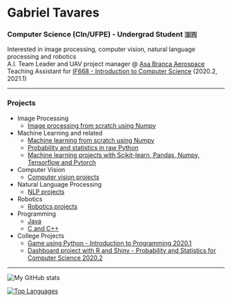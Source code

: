 # Gabriel Tavares
### Computer Science (CIn/UFPE) - Undergrad Student :brazil:
Interested in image processing, computer vision, natural language processing and robotics \
A.I. Team Leader and UAV project manager @ [Asa Branca Aerospace](https://github.com/RDAsaBranca) \
Teaching Assistant for <a href="https://www.cin.ufpe.br/~if668/" target="_blank">IF668 - Introduction to Computer Science</a> (2020.2, 2021.1)   
***
### Projects
- Image Processing
  - [Image processing from scratch using Numpy](https://github.com/booleangabs/Image-Processing-With-Numpy)
- Machine Learning and related
  - [Machine learning from scratch using Numpy](https://github.com/booleangabs/Machine-Learning-With-Numpy)
  - [Probability and statistics in raw Python](https://github.com/booleangabs/Probability-and-Statistics-From-Scratch)
  - [Machine learning projects with Scikit-learn, Pandas, Numpy, Tensorflow and Pytorch](https://github.com/booleangabs/Machine-Learning-Projects)
- Computer Vision
  - [Computer vision projects](https://github.com/booleangabs/Computer-Vision-Projects)
- Natural Language Processing
  - [NLP projects](https://github.com/booleangabs/NLP-Projects)
- Robotics
  - [Robotics projects](https://github.com/booleangabs/Robotics-projects)
- Programming
  - [Java](https://github.com/booleangabs/Learning-Java)
  - [C and C++](https://github.com/booleangabs/Learning-C-and-Cpp)
- College Projects
  - [Game using Python - Introduction to Programming 2020.1](https://github.com/booleangabs/Projeto-IP-2020.1)
  - [Dashboard project with R and Shiny - Probability and Statistics for Computer Science 2020.2](https://github.com/booleangabs/Airlines-Data-Dashboard)
***
![My GitHub stats](https://github-readme-stats.vercel.app/api?username=booleangabs&count_private=true)  

[![Top Languages](https://github-readme-stats.vercel.app/api/top-langs/?username=booleangabs)](https://github.com/anuraghazra/github-readme-stats)


<!--
**booleangabs/booleangabs** is a ✨ _special_ ✨ repository because its `README.md` (this file) appears on your GitHub profile.

Here are some ideas to get you started:

- 🔭 I’m currently working on ...
- 🌱 I’m currently learning ...
- 👯 I’m looking to collaborate on ...
- 🤔 I’m looking for help with ...
- 💬 Ask me about ...
- 📫 How to reach me: ...
- 😄 Pronouns: ...
- ⚡ Fun fact: ...
-->
